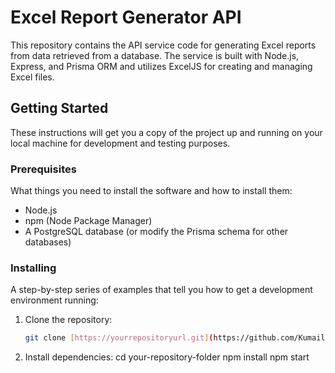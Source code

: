 # Excel Report Generator API

This repository contains the API service code for generating Excel reports from data retrieved from a database. The service is built with Node.js, Express, and Prisma ORM and utilizes ExcelJS for creating and managing Excel files.

## Getting Started

These instructions will get you a copy of the project up and running on your local machine for development and testing purposes.

### Prerequisites

What things you need to install the software and how to install them:

- Node.js
- npm (Node Package Manager)
- A PostgreSQL database (or modify the Prisma schema for other databases)

### Installing

A step-by-step series of examples that tell you how to get a development environment running:

1. Clone the repository:
   ```bash
   git clone [https://yourrepositoryurl.git](https://github.com/Kumailabbs/nodejs-generateExcelSheet.git)

2. Install dependencies:
   cd your-repository-folder
   npm install
   npm start
